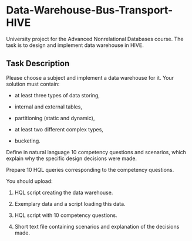 # Data-Warehouse-Bus-Transport-HIVE
University project for the Advanced Nonrelational Databases course. The task is to design and implement data warehouse in HIVE.

## Task Description
Please choose a subject and implement a data warehouse for it. Your solution must contain:

- at least three types of data storing,

- internal and external tables,

- partitioning (static and dynamic),

- at least two different complex types,

- bucketing.

Define in natural language 10 competency questions and scenarios, which explain why the specific design decisions were made.

Prepare 10 HQL queries corresponding to the competency questions.

You should upload:

1. HQL script creating the data warehouse.

2. Exemplary data and a script loading this data.

3. HQL script with 10 competency questions.

4. Short text file containing scenarios and explanation of the decisions made.
